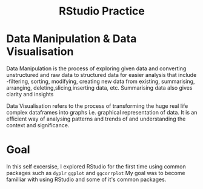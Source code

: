 <h1 align="center">RStudio Practice</h1>

# Data Manipulation & Data Visualisation 
Data Manipulation is the process of exploring given data and converting unstructured and raw data to
structured data for easier analysis that include -filtering, sorting, modifying, creating new data from existing,
summarising, arranging, deleting,slicing,inserting data, etc. Summarising data also gives clarity and insights

Data Visualisation refers to the process of transforming the huge real life complex dataframes into
graphs i.e. graphical representation of data. It is an efficient way of analysing patterns and trends of
and understanding the context and significance.

# Goal
In this self excersise, I explored RStudio for the first time using common packages such as ``dyplr`` ``ggplot`` and ``ggcorrplot``
My goal was to become familliar with using RStudio and some of it's common packages. 
